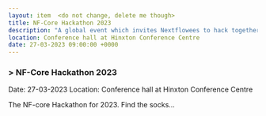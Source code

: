```yaml
---
layout: item  <do not change, delete me though>
title: NF-Core Hackathon 2023
description: "A global event which invites Nextflowees to hack together and compete for prizes!"
location: Conference hall at Hinxton Conference Centre
date: 27-03-2023 09:00:00 +0000
---
```


### > NF-Core Hackathon 2023

Date: 27-03-2023
Location: Conference hall at Hinxton Conference Centre

The NF-core Hackathon for 2023. 
Find the socks...
